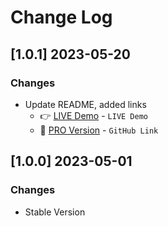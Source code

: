 # Change Log

## [1.0.1] 2023-05-20
### Changes

- Update README, added links
  - 👉 [LIVE Demo](https://django-modernize.onrender.com) - `LIVE Demo`
  - 🛒 [PRO Version](https://github.com/app-generator/django-modernize-pro) - `GitHub Link`

## [1.0.0] 2023-05-01
### Changes

- Stable Version

